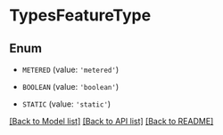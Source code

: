 # TypesFeatureType


## Enum

* `METERED` (value: `'metered'`)

* `BOOLEAN` (value: `'boolean'`)

* `STATIC` (value: `'static'`)

[[Back to Model list]](../README.md#documentation-for-models) [[Back to API list]](../README.md#documentation-for-api-endpoints) [[Back to README]](../README.md)


